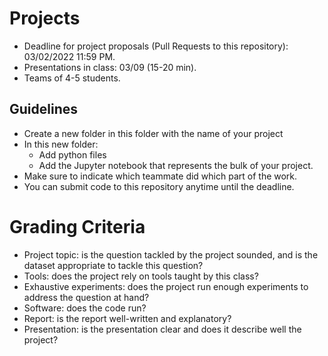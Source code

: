 # Projects

- Deadline for project proposals (Pull Requests to this repository): 03/02/2022 11:59 PM.
- Presentations in class: 03/09 (15-20 min).
- Teams of 4-5 students.

## Guidelines

- Create a new folder in this folder with the name of your project
- In this new folder:
  - Add python files
  - Add the Jupyter notebook that represents the bulk of your project.
- Make sure to indicate which teammate did which part of the work.
- You can submit code to this repository anytime until the deadline.

# Grading Criteria

- Project topic: is the question tackled by the project sounded, and is the dataset appropriate to tackle this question?
- Tools: does the project rely on tools taught by this class?
- Exhaustive experiments: does the project run enough experiments to address the question at hand?
- Software: does the code run?
- Report: is the report well-written and explanatory?
- Presentation: is the presentation clear and does it describe well the project?
